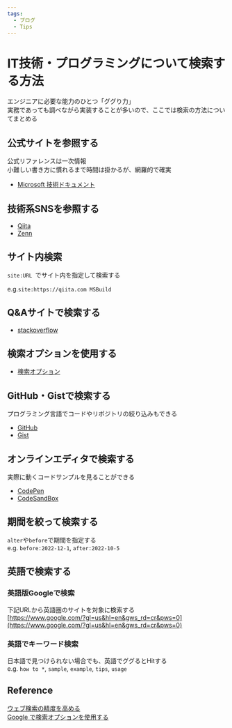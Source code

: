```yaml
---
tags:
  - ブログ
  - Tips
---
```


# IT技術・プログラミングについて検索する方法
エンジニアに必要な能力のひとつ「ググり力」<br>
実務であっても調べながら実装することが多いので、ここでは検索の方法についてまとめる

## 公式サイトを参照する
公式リファレンスは一次情報<br>
小難しい書き方に慣れるまで時間は掛かるが、網羅的で確実
- [Microsoft 技術ドキュメント](https://learn.microsoft.com/ja-jp/docs/)

## 技術系SNSを参照する
- [Qiita](https://qiita.com/)
- [Zenn](https://zenn.dev/)

## サイト内検索
`site:URL `でサイト内を指定して検索する

e.g.`site:https://qiita.com MSBuild`

## Q&Aサイトで検索する
- [stackoverflow](https://stackoverflow.com/)

## 検索オプションを使用する
- [検索オプション](https://www.google.com/advanced_search)

## GitHub・Gistで検索する
プログラミング言語でコードやリポジトリの絞り込みもできる
- [GitHub](https://github.com/)
- [Gist](https://gist.github.com/)

## オンラインエディタで検索する
実際に動くコードサンプルを見ることができる
- [CodePen](https://codepen.io/search/pens)
- [CodeSandBox](https://codesandbox.io/search)

## 期間を絞って検索する
`alter`や`before`で期間を指定する<br>
e.g. `before:2022-12-1`, `after:2022-10-5`

## 英語で検索する
### 英語版Googleで検索
下記URLから英語圏のサイトを対象に検索する<br>
[https://www.google.com/?gl=us&hl=en&gws_rd=cr&pws=0](https://www.google.com/?gl=us&hl=en&gws_rd=cr&pws=0)

### 英語でキーワード検索
日本語で見つけられない場合でも、英語でググるとHitする<br>
e.g. `how to *`, `sample`, `example`, `tips`, `usage`

## Reference
[ウェブ検索の精度を高める](https://support.google.com/websearch/answer/2466433)<br>
[Google で検索オプションを使用する](https://support.google.com/websearch/answer/35890)<br>
